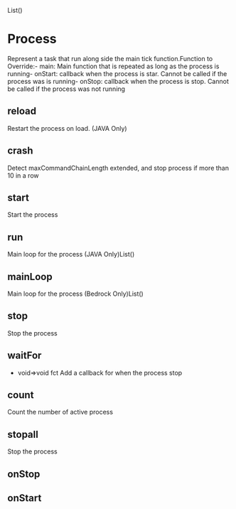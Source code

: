 List()


# Process
Represent a task that run along side the main tick function.Function to Override:- main: Main function that is repeated as long as the process is running- onStart: callback when the process is star. Cannot be called if the process was is running- onStop: callback when the process is stop. Cannot be called if the process was not running


## reload

Restart the process on load. (JAVA Only)
## crash

Detect maxCommandChainLength extended, and stop process if more than 10 in a row
## start

Start the process
## run

Main loop for the process (JAVA Only)List()

## mainLoop

Main loop for the process (Bedrock Only)List()
## stop

Stop the process
## waitFor
- void=>void fct
Add a callback for when the process stop
## __count__

Count the number of active process
## stopall

Stop the process
## onStop


## onStart


